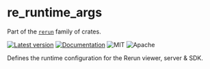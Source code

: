 # re_runtime_args

Part of the [`rerun`](https://github.com/rerun-io/rerun) family of crates.

[![Latest version](https://img.shields.io/crates/v/re_runtime_args.svg)](https://crates.io/crates/re_runtime_args)
[![Documentation](https://docs.rs/re_runtime_args/badge.svg)](https://docs.rs/re_runtime_args)
![MIT](https://img.shields.io/badge/license-MIT-blue.svg)
![Apache](https://img.shields.io/badge/license-Apache-blue.svg)

Defines the runtime configuration for the Rerun viewer, server & SDK.
